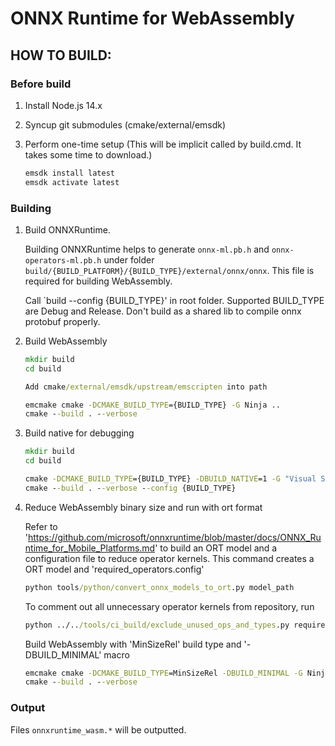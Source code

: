# ONNX Runtime for WebAssembly

## HOW TO BUILD:

### Before build

1. Install Node.js 14.x
2. Syncup git submodules (cmake/external/emsdk)
3. Perform one-time setup (This will be implicit called by build.cmd. It takes some time to download.)

    ```cmd
    emsdk install latest
    emsdk activate latest
    ```

### Building

1. Build ONNXRuntime.

    Building ONNXRuntime helps to generate `onnx-ml.pb.h` and `onnx-operators-ml.pb.h` under folder `build/{BUILD_PLATFORM}/{BUILD_TYPE}/external/onnx/onnx`. This file is required for building WebAssembly.

    Call `build --config {BUILD_TYPE}' in root folder. Supported BUILD_TYPE are Debug and Release. Don't build as a shared lib to compile onnx protobuf properly.

2. Build WebAssembly

    ```cmd
    mkdir build
    cd build

    Add cmake/external/emsdk/upstream/emscripten into path

    emcmake cmake -DCMAKE_BUILD_TYPE={BUILD_TYPE} -G Ninja ..
    cmake --build . --verbose
    ```

3. Build native for debugging

    ```cmd
    mkdir build
    cd build

    cmake -DCMAKE_BUILD_TYPE={BUILD_TYPE} -DBUILD_NATIVE=1 -G "Visual Studio 16 2019" ..
    cmake --build . --verbose --config {BUILD_TYPE}
    ```

4. Reduce WebAssembly binary size and run with ort format

    Refer to 'https://github.com/microsoft/onnxruntime/blob/master/docs/ONNX_Runtime_for_Mobile_Platforms.md' to build an ORT model and a configuration file to reduce operator kernels. This command creates a ORT model and 'required_operators.config'

    ```cmd
    python tools/python/convert_onnx_models_to_ort.py model_path
    ```

    To comment out all unnecessary operator kernels from repository, run

    ```cmd
    python ../../tools/ci_build/exclude_unused_ops_and_types.py required_operators.config
    ```

    Build WebAssembly with 'MinSizeRel' build type and '-DBUILD_MINIMAL' macro

    ```cmd
    emcmake cmake -DCMAKE_BUILD_TYPE=MinSizeRel -DBUILD_MINIMAL -G Ninja ..
    cmake --build . --verbose
    ```

### Output

Files `onnxruntime_wasm.*` will be outputted.

